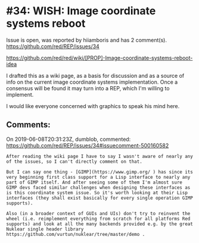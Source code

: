 
#34: WISH: Image coordinate systems reboot
================================================================================
Issue is open, was reported by hiiamboris and has 2 comment(s).
<https://github.com/red/REP/issues/34>

https://github.com/red/red/wiki/[PROP]-Image-coordinate-systems-reboot-idea

I drafted this as a wiki page, as a basis for discussion and as a source of info on the current image coordinate systems implementation. Once a consensus will be found it may turn into a REP, which I'm willing to implement.

I would like everyone concerned with graphics to speak his mind here.



Comments:
--------------------------------------------------------------------------------

On 2019-06-08T20:31:23Z, dumblob, commented:
<https://github.com/red/REP/issues/34#issuecomment-500160582>

    After reading the wiki page I have to say I wasn't aware of nearly any of the issues, so I can't directly comment on that.
    
    But I can say one thing - [GIMP](https://www.gimp.org/ ) has since its very beginning first class support for a Lisp interface to nearly any part of GIMP itself. And after seeing some of them I'm almost sure GIMP devs faced similar challenges when designing these interfaces as is this coordinate system issue. So it's worth looking at their Lisp interfaces (they shall exist basically for every single operation GIMP supports).
    
    Also (in a broader context of GUIs and UIs) don't try to reinvent the wheel (i.e. reimplement everything from scratch for all platforms Red supports) and look at all the many backends provided e.g. by the great Nuklear single header library https://github.com/vurtun/nuklear/tree/master/demo .

